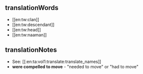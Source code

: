 ## translationWords

* [[en:tw:clan]]
* [[en:tw:descendant]]
* [[en:tw:head]]
* [[en:tw:naaman]]

## translationNotes

* See: [[:en:ta:vol1:translate:translate_names]]
* **were compelled to move** - "needed to move" or "had to move"
